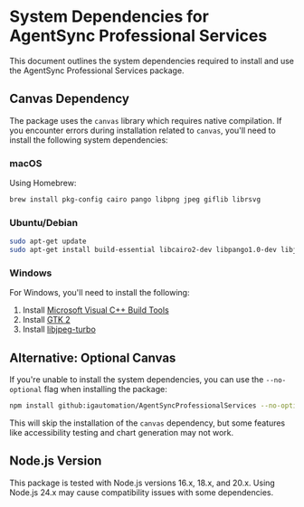 # System Dependencies for AgentSync Professional Services

This document outlines the system dependencies required to install and use the AgentSync Professional Services package.

## Canvas Dependency

The package uses the `canvas` library which requires native compilation. If you encounter errors during installation related to `canvas`, you'll need to install the following system dependencies:

### macOS

Using Homebrew:

```bash
brew install pkg-config cairo pango libpng jpeg giflib librsvg
```

### Ubuntu/Debian

```bash
sudo apt-get update
sudo apt-get install build-essential libcairo2-dev libpango1.0-dev libjpeg-dev libgif-dev librsvg2-dev
```

### Windows

For Windows, you'll need to install the following:

1. Install [Microsoft Visual C++ Build Tools](https://visualstudio.microsoft.com/visual-cpp-build-tools/)
2. Install [GTK 2](https://github.com/tschoonj/GTK-for-Windows-Runtime-Environment-Installer/releases)
3. Install [libjpeg-turbo](https://sourceforge.net/projects/libjpeg-turbo/files/)

## Alternative: Optional Canvas

If you're unable to install the system dependencies, you can use the `--no-optional` flag when installing the package:

```bash
npm install github:igautomation/AgentSyncProfessionalServices --no-optional
```

This will skip the installation of the `canvas` dependency, but some features like accessibility testing and chart generation may not work.

## Node.js Version

This package is tested with Node.js versions 16.x, 18.x, and 20.x. Using Node.js 24.x may cause compatibility issues with some dependencies.